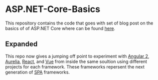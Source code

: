 # ASP.NET-Core-Basics
This repository contains the code that goes with set of blog post on the basics of of ASP.NET Core where can be found [here](http://www.elanderson.net/category/asp-net-core/asp-net-basics/).

## Expanded
This repo now gives a jumping off point to experiment with [Angular 2](https://angular.io/), [Aurelia](http://aurelia.io/), [React](https://reactjs.org/), and [Vue](https://vuejs.org/) from inside the same soultion using different projects for each framework. These frameworks repersent the next generation of [SPA](https://en.wikipedia.org/wiki/Single-page_application) frameworks.
